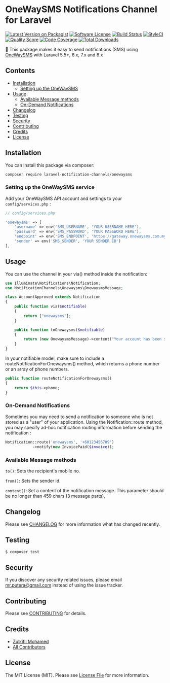 # OneWaySMS Notifications Channel for Laravel

[![Latest Version on Packagist](https://img.shields.io/packagist/v/laravel-notification-channels/onewaysms.svg?style=flat-square)](https://packagist.org/packages/laravel-notification-channels/onewaysms)
[![Software License](https://img.shields.io/badge/license-MIT-brightgreen.svg?style=flat-square)](LICENSE.md)
[![Build Status](https://img.shields.io/travis/laravel-notification-channels/onewaysms/master.svg?style=flat-square)](https://travis-ci.org/laravel-notification-channels/onewaysms)
[![StyleCI](https://styleci.io/repos/229822475/shield)](https://styleci.io/repos/:style_ci_id)
[![Quality Score](https://img.shields.io/scrutinizer/g/laravel-notification-channels/onewaysms.svg?style=flat-square)](https://scrutinizer-ci.com/g/laravel-notification-channels/onewaysms)
[![Code Coverage](https://img.shields.io/scrutinizer/coverage/g/laravel-notification-channels/onewaysms/master.svg?style=flat-square)](https://scrutinizer-ci.com/g/laravel-notification-channels/onewaysms/?branch=master)
[![Total Downloads](https://img.shields.io/packagist/dt/laravel-notification-channels/onewaysms.svg?style=flat-square)](https://packagist.org/packages/laravel-notification-channels/onewaysms)

📲  This package makes it easy to send notifications (SMS) using [OneWaySMS](https://www.onewaysms.com.my/) with Laravel 5.5+, 6.x, 7.x and 8.x

## Contents

- [Installation](#installation)
	- [Setting up the OneWaySMS](#setting-up-the-onewaysms-service)
- [Usage](#usage)
	- [Available Message methods](#available-message-methods)
	- [On-Demand Notifications](#on-demand-notifications)
- [Changelog](#changelog)
- [Testing](#testing)
- [Security](#security)
- [Contributing](#contributing)
- [Credits](#credits)
- [License](#license)


## Installation

You can install this package via composer:
``` bash
composer require laravel-notification-channels/onewaysms
```

### Setting up the OneWaySMS service

Add your OneWaySMS API account and settings to your `config/services.php` :

```php
// config/services.php

'onewaysms' => [
    'username' => env('SMS_USERNAME', 'YOUR USERNAME HERE'),
    'password' => env('SMS_PASSWORD', 'YOUR PASSWORD HERE'),
    'endpoint' => env('SMS_ENDPOINT', 'https://gateway.onewaysms.com.my/api.aspx'),
    'sender' => env('SMS_SENDER', 'YOUR SENDER ID')
],

```

## Usage

You can use the channel in your via() method inside the notification:

```php
use Illuminate\Notifications\Notification;
use NotificationChannels\Onewaysms\OnewaysmsMessage;

class AccountApproved extends Notification
{
    public function via($notifiable)
    {
        return ["onewaysms"];
    }

    public function toOnewaysms($notifiable)
    {
        return (new OnewaysmsMessage)->content("Your account has been successfully approved !");
    }
}
```

In your notifiable model, make sure to include a routeNotificationForOnewaysms() method, which returns a phone number or an array of phone numbers.

```php
public function routeNotificationForOnewaysms()
{
    return $this->phone;
}
```
### On-Demand Notifications
Sometimes you may need to send a notification to someone who is not stored as a "user" of your application. Using the Notification::route method, you may specify ad-hoc notification routing information before sending the notification :

```php
Notification::route('onewaysms', '+60123456789')                      
            ->notify(new InvoicePaid($invoice));
```
### Available Message methods

`to()`: Sets the recipient's mobile no.

`from()`: Sets the sender id.

`content()`: Set a content of the notification message. This parameter should be no longer than 459 chars (3 message parts),

## Changelog

Please see [CHANGELOG](CHANGELOG.md) for more information what has changed recently.

## Testing

``` bash
$ composer test
```

## Security

If you discover any security related issues, please email mr.putera@gmail.com instead of using the issue tracker.

## Contributing

Please see [CONTRIBUTING](CONTRIBUTING.md) for details.

## Credits

- [Zulkifli Mohamed](https://github.com/putera)
- [All Contributors](../../contributors)

## License

The MIT License (MIT). Please see [License File](LICENSE.md) for more information.
